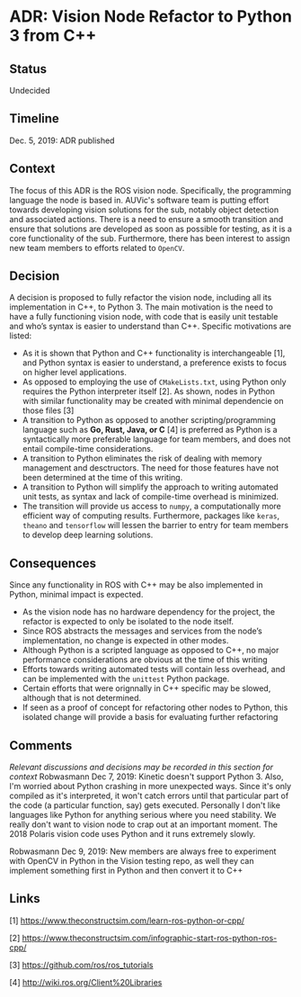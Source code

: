 # ADR: Vision Node Refactor to Python 3 from C++

## Status
Undecided

## Timeline 
Dec. 5, 2019: ADR published

## Context
The focus of this ADR is the ROS vision node. Specifically, the programming language the node is based in. AUVic's software team is putting effort towards developing vision solutions for the sub, notably object detection and associated actions. There is a need to ensure a smooth transition and ensure that solutions are developed as soon as possible for testing, as it is a core functionality of the sub. Furthermore, there has been interest to assign new team members to efforts related to `OpenCV`.

## Decision 
A decision is proposed to fully refactor the vision node, including all its implementation in C++, to Python 3. The main motivation is the need to have a fully functioning vision node, with code that is easily unit testable and who’s syntax is easier to understand than C++. 
Specific motivations are listed:
-	As it is shown that Python and C++ functionality is interchangeable [1], and Python syntax is easier to understand, a preference exists to focus on higher level applications. 
- As opposed to employing the use of `CMakeLists.txt`, using Python only requires the Python interpreter itself [2]. As shown, nodes in Python with similar 
  functionality may be created with minimal dependencie on those files [3]
- A transition to Python as opposed to another scripting/programming language such as **Go, Rust, Java, or C** [4] is preferred as Python is a syntactically more preferable language for team members, and does not entail compile-time considerations.
- A transition to Python eliminates the risk of dealing with memory management and desctructors. The need for those features have not
  been determined at the time of this writing.
- A transition to Python will simplify the approach to writing automated unit tests, as syntax and lack of compile-time overhead 
  is minimized.
- The transition will provide us access to `numpy`, a computationally more efficient way of computing results. Furthermore, packages
  like `keras`, `theano` and `tensorflow` will lessen the barrier to entry for team members to develop deep learning solutions.

## Consequences 
Since any functionality in ROS with C++ may be also implemented in Python, minimal impact is expected. 
- As the vision node has no hardware dependency for the project, the refactor is expected to only be isolated to the node itself. 
- Since ROS abstracts the messages and services from the node’s implementation, no change is expected in other modes. 
- Although Python is a scripted language as opposed to C++, no major performance considerations are obvious at the time of this writing 
- Efforts towards writing automated tests will contain less overhead, and can be implemented with the `unittest` Python package.
- Certain efforts that were orignnally in C++ specific may be slowed, although that is not determined.
- If seen as a proof of concept for refactoring other nodes to Python, this isolated change will provide a basis for evaluating further refactoring

## Comments
_Relevant discussions and decisions may be recorded in this section for context_
Robwasmann Dec 7, 2019:
Kinetic doesn't support Python 3.
Also, I'm worried about Python crashing in more unexpected ways. Since it's only compiled as it's interpreted, it won't catch errors until that particular part of the code (a particular function, say) gets executed. Personally I don't like languages like Python for anything serious where you need stability. We really don't want to vision node to crap out at an important moment. The 2018 Polaris vision code uses Python and it runs extremely slowly. 

Robwasmann Dec 9, 2019:
New members are always free to experiment with OpenCV in Python in the Vision testing repo, as well they can implement something first in Python and then convert it to C++

## Links
[1] https://www.theconstructsim.com/learn-ros-python-or-cpp/

[2] https://www.theconstructsim.com/infographic-start-ros-python-ros-cpp/

[3] https://github.com/ros/ros_tutorials

[4] http://wiki.ros.org/Client%20Libraries
